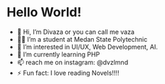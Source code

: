 # Hello World!

- 👋 Hi, I’m Divaza or you can call me vaza
- 👩‍💻 I’m a student at Medan State Polytechnic
- 👀 I’m interested in UI/UX, Web Development, AI.
- 🌱 I’m currently learning PHP
- 📫 reach me on instagram: @dvzlmnd
- ⚡ Fun fact: I love reading Novels!!!!

<!---
dvvaza/dvvaza is a ✨ special ✨ repository because its `README.md` (this file) appears on your GitHub profile.
You can click the Preview link to take a look at your changes.
--->
